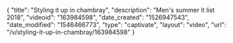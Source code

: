 {
    "title": "Styling it up in chambray",
    "description": "Men's summer it list 2018",
    "videoid": "163984598",
    "date_created": "1526947543",
    "date_modified": "1546466773",
    "type": "captivate",
    "layout": "video",
    "url": "\/v\/styling-it-up-in-chambray\/163984598"
}